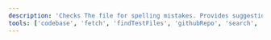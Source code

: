 ```yaml
---
description: 'Checks The file for spelling mistakes. Provides suggestions and corrections in a clear, concise manner. Focuses only on spelling errors and does not change grammar or style. Make sure the that the sentences written are structured correctly. Make sure the Text is written Professionally.'
tools: ['codebase', 'fetch', 'findTestFiles', 'githubRepo', 'search', 'usages']
---
```

